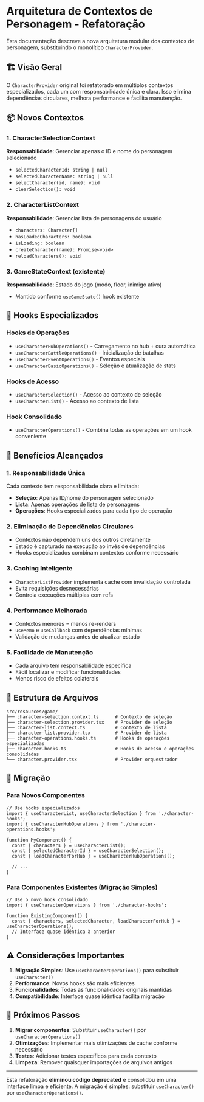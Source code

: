 # Arquitetura de Contextos de Personagem - Refatoração

Esta documentação descreve a nova arquitetura modular dos contextos de personagem, substituindo o monolítico `CharacterProvider`.

## 🏗️ Visão Geral

O `CharacterProvider` original foi refatorado em múltiplos contextos especializados, cada um com responsabilidade única e clara. Isso elimina dependências circulares, melhora performance e facilita manutenção.

## 📦 Novos Contextos

### 1. CharacterSelectionContext

**Responsabilidade**: Gerenciar apenas o ID e nome do personagem selecionado

- `selectedCharacterId: string | null`
- `selectedCharacterName: string | null`
- `selectCharacter(id, name): void`
- `clearSelection(): void`

### 2. CharacterListContext

**Responsabilidade**: Gerenciar lista de personagens do usuário

- `characters: Character[]`
- `hasLoadedCharacters: boolean`
- `isLoading: boolean`
- `createCharacter(name): Promise<void>`
- `reloadCharacters(): void`

### 3. GameStateContext (existente)

**Responsabilidade**: Estado do jogo (modo, floor, inimigo ativo)

- Mantido conforme `useGameState()` hook existente

## 🔧 Hooks Especializados

### Hooks de Operações

- `useCharacterHubOperations()` - Carregamento no hub + cura automática
- `useCharacterBattleOperations()` - Inicialização de batalhas
- `useCharacterEventOperations()` - Eventos especiais
- `useCharacterBasicOperations()` - Seleção e atualização de stats

### Hooks de Acesso

- `useCharacterSelection()` - Acesso ao contexto de seleção
- `useCharacterList()` - Acesso ao contexto de lista

### Hook Consolidado

- `useCharacterOperations()` - Combina todas as operações em um hook conveniente

## 🎯 Benefícios Alcançados

### 1. Responsabilidade Única

Cada contexto tem responsabilidade clara e limitada:

- **Seleção**: Apenas ID/nome do personagem selecionado
- **Lista**: Apenas operações de lista de personagens
- **Operações**: Hooks especializados para cada tipo de operação

### 2. Eliminação de Dependências Circulares

- Contextos não dependem uns dos outros diretamente
- Estado é capturado na execução ao invés de dependências
- Hooks especializados combinam contextos conforme necessário

### 3. Caching Inteligente

- `CharacterListProvider` implementa cache com invalidação controlada
- Evita requisições desnecessárias
- Controla execuções múltiplas com refs

### 4. Performance Melhorada

- Contextos menores = menos re-renders
- `useMemo` e `useCallback` com dependências mínimas
- Validação de mudanças antes de atualizar estado

### 5. Facilidade de Manutenção

- Cada arquivo tem responsabilidade específica
- Fácil localizar e modificar funcionalidades
- Menos risco de efeitos colaterais

## 📁 Estrutura de Arquivos

```
src/resources/game/
├── character-selection.context.ts      # Contexto de seleção
├── character-selection.provider.tsx    # Provider de seleção
├── character-list.context.ts           # Contexto de lista
├── character-list.provider.tsx         # Provider de lista
├── character-operations.hooks.ts       # Hooks de operações especializadas
├── character-hooks.ts                  # Hooks de acesso e operações consolidadas
└── character.provider.tsx              # Provider orquestrador
```

## 🔄 Migração

### Para Novos Componentes

```tsx
// Use hooks especializados
import { useCharacterList, useCharacterSelection } from './character-hooks';
import { useCharacterHubOperations } from './character-operations.hooks';

function MyComponent() {
  const { characters } = useCharacterList();
  const { selectedCharacterId } = useCharacterSelection();
  const { loadCharacterForHub } = useCharacterHubOperations();

  // ...
}
```

### Para Componentes Existentes (Migração Simples)

```tsx
// Use o novo hook consolidado
import { useCharacterOperations } from './character-hooks';

function ExistingComponent() {
  const { characters, selectedCharacter, loadCharacterForHub } = useCharacterOperations();
  // Interface quase idêntica à anterior
}
```

## ⚠️ Considerações Importantes

1. **Migração Simples**: Use `useCharacterOperations()` para substituir `useCharacter()`
2. **Performance**: Novos hooks são mais eficientes
3. **Funcionalidades**: Todas as funcionalidades originais mantidas
4. **Compatibilidade**: Interface quase idêntica facilita migração

## 🚀 Próximos Passos

1. **Migrar componentes**: Substituir `useCharacter()` por `useCharacterOperations()`
2. **Otimizações**: Implementar mais otimizações de cache conforme necessário
3. **Testes**: Adicionar testes específicos para cada contexto
4. **Limpeza**: Remover quaisquer importações de arquivos antigos

---

Esta refatoração **eliminou código deprecated** e consolidou em uma interface limpa e eficiente. A migração é simples: substituir `useCharacter()` por `useCharacterOperations()`.
